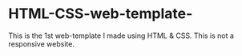 # HTML-CSS-web-template-
This is the 1st web-template I made using HTML &amp; CSS. This is not a responsive website.
